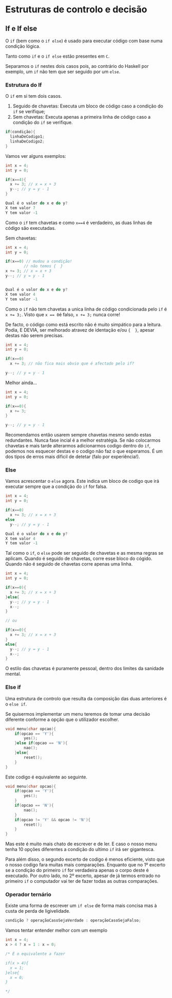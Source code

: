 # Estruturas de controlo e decisão

## If e If else
O `if` (bem como o `if else`) é usado para executar código com base numa condição lógica.

Tanto como `if` e o `if else` estão presentes em `C`.

Separamos o `if` nestes dois casos pois, ao contrário do Haskell por exemplo, um `if` não tem que ser seguido por um `else`.

### Estrutura do If

O `if` em si tem dois casos.
1. Seguido de chavetas: Executa um bloco de código caso a condição do `if` se verifique;
2. Sem chavetas: Executa apenas a primeira linha de código caso a condição do `if` se verifique.

```C
if(condição){
  linhaDeCodigo1;
  linhaDeCodigo2;
}
```

Vamos ver alguns exemplos:
```C
int x = 4;
int y = 0;

if(x==4){
  x += 3; // x = x + 3
  y--; // y = y - 1
}

Qual é o valor do x e do y?
X tem valor 7
Y tem valor -1
```
Como o `if` tem chavetas e como `x==4` é verdadeiro, as duas linhas de código são executadas.

Sem chavetas:
```C
int x = 4;
int y = 0;

if(x==0) // mudou a condição!
        // não temos {  }
x += 3; // x = x + 3
y--; // y = y - 1


Qual é o valor do x e do y?
X tem valor 4
Y tem valor -1
```
Como o `if` não tem chavetas a unica linha de código condicionada pelo `if` é `x += 3;`.
Visto que `x == 0`é falso, `x += 3;` nunca corre!

De facto, o código como está escrito não é muito simpático para a leitura. Podia, E DEVIA, ser melhorado atravez de identação e/ou `{  }`, apesar destas não serem precisas.
```C
int x = 4;
int y = 0;

if(x==0)
  x += 3; // não fica mais obvio que é afectado pelo if?

y--; // y = y - 1
```
Melhor ainda...
```C
int x = 4;
int y = 0;

if(x==0){
  x += 3;
}

y--; // y = y - 1
```

Recomendamos então usarem sempre chavetas mesmo sendo estas redundantes. Nunca fase incial é a melhor estratégia. Se não colocarmos chavetas e mais tarde alterarmos
 adicionarmos codigo dentro do `if`, podemos nos esquecer destas e o codigo não faz o que esperamos. É um dos tipos de erros mais dificil de detetar
 (falo por experiência!).

### Else

Vamos acrescentar o `else` agora. Este indica um bloco de codigo que irá executar sempre que a condição do `if` for falsa.
```C
int x = 4;
int y = 0;

if(x==0)
  x += 3; // x = x + 3
else
  y--; // y = y - 1

Qual é o valor do x e do y?
X tem valor 4
Y tem valor -1
```
Tal como o `if`, o `else` pode ser seguido de chavetas e as mesma regras se aplicam.
Quando é seguido de chavetas, corre esse bloco do cógido.
Quando não é seguido de chavetas corre apenas uma linha.
```C
int x = 4;
int y = 0;

if(x==0){
  x += 3; // x = x + 3
}else{
  y--; // y = y - 1
  x--;
}

// ou

if(x==0){
  x += 3; // x = x + 3
}
else{
  y--; // y = y - 1
  x--;
}
```
O estilo das chavetas é puramente pessoal, dentro dos limites da sanidade mental.

### Else if
Uma estrutura de controlo que resulta da composição das duas anteriores é o `else if`.

Se quisermos implementar um menu teremos de tomar uma decisão diferente conforme a opção que o utilizador escolher.
```C
void menu(char opcao){
    if(opcao == 'Y'){
        yes();
    }else if(opcao == 'N'){
        nao();
    }else{
        reset();
    }
}
```
Este codigo é equivalente ao seguinte.
```C
void menu(char opcao){
    if(opcao == 'Y'){
        yes();
    }
    if(opcao == 'N'){
        nao();
    }
    if(opcao != 'Y' && opcao != 'N'){
        reset();
    }
}
```
Mas este é muito mais chato de escrever e de ler. E caso o nosso menu tenha 10 opções diferentes a condição do ultimo `if` irá ser gigantesca.

Para além disso, o segundo excerto de codigo é menos eficiente, visto que o nosso codigo fara muitas mais comparações. Enquanto que no 1º excerto se a condição do
 primeiro `if` for verdadeira apenas o corpo deste é executado. Por outro lado, no 2º excerto, apesar de já termos entrado no primeiro `if` o computador vai ter de
 fazer todas as outras comparações.

 ### Operador ternário

Existe uma forma de escrever um `if else` de forma mais concisa mas à custa de perda de ligivelidade.

```c
condição ? operaçãoCasoSejaVerdade : operaçãoCasoSejaFalso;
```
Vamos tentar entender melhor com um exemplo
```c
int x = 4;
x > 4 ? x = 1 : x = 0;

/* É o equivalente a fazer

if(x > 4){
  x = 1;
}else{
  x = 0;
}

*/
```

